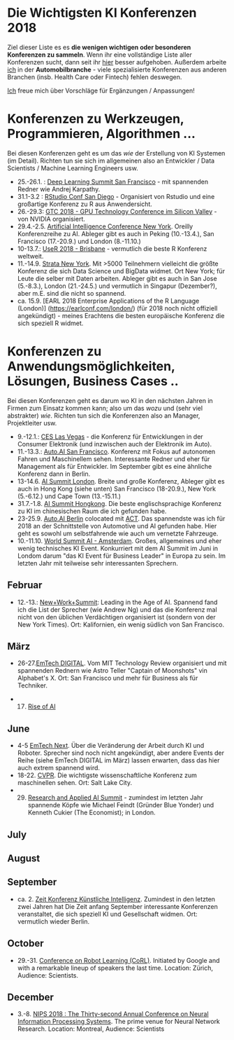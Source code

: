 # Die Wichtigsten KI Konferenzen 2018

Ziel dieser Liste es es **die wenigen wichtigen oder besonderen Konferenzen zu sammeln**. Wenn ihr eine vollständige Liste aller Konferenzen sucht, dann seit ihr [hier](https://blog.standuply.com/200-ai-ml-conferences-in-2018-eec7d0a50bcf) besser aufgehoben. Außerdem arbeite [ich](http://vzach.de) in der **Automobilbranche** - viele spezialisierte Konferenzen aus anderen Branchen (insb. Health Care oder Fintech) fehlen deswegen.  

[Ich](http://vzach.de) freue mich über Vorschläge für Ergänzungen / Anpassungen!

# Konferenzen zu Werkzeugen, Programmieren, Algorithmen ...

Bei diesen Konferenzen geht es um das *wie* der Erstellung von KI Systemen (im Detail). Richten tun sie sich im allgemeinen also an Entwickler / Data Scientists / Machine Learning Engineers usw. 

* 25.-26.1. : [Deep Learning Summit San Francisco](https://www.re-work.co/events/deep-learning-summit-san-francisco-2018) - mit spannenden Redner wie Andrej Karpathy.
* 31.1-3.2 : [RStudio Conf San Diego](https://www.rstudio.com/conference/) - Organisiert von Rstudio und eine großartige Konferenz zu R aus Anwendersicht. 
* 26.-29.3: [GTC 2018 - GPU Technology Conference im Silicon Valley](https://www.nvidia.com/en-us/gtc/) - von NVIDIA organisiert. 
* 29.4.-2.5. [Artificial Intelligence Conference New York](https://conferences.oreilly.com/artificial-intelligence/ai-ny). Oreilly Konferenzreihe zu AI. Ableger gibt es auch in Peking (10.-13.4.), San Francisco (17.-20.9.) und London (8.-11.10.)
* 10-13.7.: [UseR 2018 - Brisbane](https://user2018.r-project.org/) - vermutlich die beste R Konferenz weltweit. 
* 11.-14.9. [Strata New York](https://conferences.oreilly.com/strata). Mit >5000 Teilnehmern vielleicht die größte Konferenz die sich Data Science und BigData widmet. Ort New York; für Leute die selber mit Daten arbeiten. Ableger gibt es auch in San Jose (5.-8.3.), London (21.-24.5.) und vermutlich in Singapur (Dezember?), aber m.E. sind die nicht so spannend.  
* ca. 15.9. [EARL 2018 Enterprise Applications of the R Language (London)] (https://earlconf.com/london/) (für 2018 noch nicht offiziell angekündigt) - meines Erachtens die besten europäische Konferenz die sich speziell R widmet. 

# Konferenzen zu Anwendungsmöglichkeiten, Lösungen, Business Cases .. 

Bei diesen Konferenzen geht es darum wo KI in den nächsten Jahren in Firmen zum Einsatz kommen kann; also um das *wozu* und (sehr viel abstrakter) *wie*. Richten tun sich die Konferenzen also an Manager, Projektleiter usw. 

* 9.-12.1.: [CES Las Vegas](https://www.ces.tech/) - die Konferenz für Entwicklungen in der Consumer Elektronik (und inzwischen auch der Elektronik im Auto).  
* 11.-13.3.: [Auto.AI San Francisco](http://auto-ai.com/). Konferenz mit Fokus auf autonomen Fahren und Maschinellem sehen. Interessante Redner und eher für Management als für Entwickler. Im September gibt es eine ähnliche Konferenz dann in Berlin. 
* 13-14.6. [AI Summit London](https://theaisummit.com/). Breite und große Konferenz, Ableger gibt es auch in Hong Kong (siehe unten) San Francisco (18-20.9.), New York (5.-6.12.) und Cape Town (13.-15.11.)
* 31.7.-1.8. [AI Summit Hongkong](https://theaisummit.com/). Die beste englischsprachige Konferenz zu KI im chinesischen Raum die ich gefunden habe. 
* 23-25.9. [Auto.AI Berlin](http://auto-ai.eu/en/) colocated mit [ACT](http://autoconnect-tech.com/en/). Das spannendste was ich für 2018 an der Schnittstelle von Automotive und AI gefunden habe. Hier geht es sowohl um selbstfahrende wie auch um vernetzte Fahrzeuge.  
* 10.-11.10. [World Summit AI - Amsterdam](http://worldsummit.ai/). Großes, allgemeines und eher wenig technisches KI Event. Konkurriert mit dem AI Summit im Juni in Londom darum "das KI Event für Business Leader" in Europa zu sein. Im letzten Jahr mit teilweise sehr interessanten Sprechern. 

## Februar

* 12.-13.: [New+Work+Summit](https://www.newworksummit.com/nws2018/70769): Leading in the Age of AI. Spannend fand ich die List der Sprecher (wie Andrew Ng) und das die Konferenz mal nicht von den üblichen Verdächtigen organisiert ist (sondern von der New York Times). Ort: Kalifornien, ein wenig südlich von San Francisco. 

## März

* 26-27.[EmTech DIGITAL](https://events.technologyreview.com/emtech/digital/18/). Vom MIT Technology Review organisiert und mit spannenden Rednern wie Astro Teller "Captain of Moonshots" vin Alphabet's X. Ort: San Francisco und mehr für Business als für Techniker. 

* 17. [Rise of AI](https://riseof.ai/) 

## June

* 4-5 [EmTech Next](https://events.technologyreview.com/emtech/next/18/). Über die Veränderung der Arbeit durch KI und Roboter. Sprecher sind noch nicht angekündigt, aber andere Events der Reihe (siehe EmTech DIGITAL im März) lassen erwarten, dass das hier auch extrem spannend wird.  
* 18-22. [CVPR](http://cvpr2018.thecvf.com/). Die wichtigste wissenschaftliche Konferenz zum maschinellen sehen. Ort: Salt Lake City. 
* 29. [Research and Applied AI Summit](https://raais.co/) - zumindest im letzten Jahr spannende Köpfe wie Michael Feindt (Gründer Blue Yonder) und Kenneth Cukier (The Economist); in London. 

## July



## August

## September

* ca. 2. [Zeit Konferenz Künstliche Intelligenz](https://convent.de/de/archiv/zeit-events/kuenstliche-intelligenz-2017/). Zumindest in den letzten zwei Jahren hat Die Zeit anfang September interessante Konferenzen veranstaltet, die sich speziell KI und Gesellschaft widmen. Ort: vermutlich wieder Berlin.  





## October


* 29.-31. [Conference on Robot Learning (CoRL)](https://research.googleblog.com/2017/12/a-summary-of-first-conference-on-robot.html). Initiated by Google and with a remarkable lineup of speakers the last time. Location: Zürich, Audience: Scientists.


## December

* 3.-8. [NIPS 2018 : The Thirty-second Annual Conference on Neural Information Processing Systems](https://nips.cc/Conferences/2018). The prime venue for Neural Network Research. Location: Montreal, Audience: Scientists


